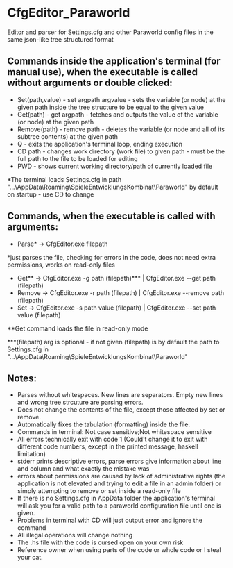 # CfgEditor_Paraworld
Editor and parser for Settings.cfg and other Paraworld config files in the same json-like tree structured format


## Commands inside the application's terminal (for manual use), when the executable is called without arguments or double clicked:
* Set(path,value) - set argpath argvalue - sets the variable (or node) at the given path inside the tree structure to be equal to the given value
* Get(path) - get argpath - fetches and outputs the value of the variable (or node) at the given path
* Remove(path) - remove path - deletes the variable (or node and all of its subtree contents) at the given path
* Q - exits the application's terminal loop, ending execution
* CD path - changes work directory (work file) to given path - must be the full path to the file to be loaded for editing
* PWD - shows current working directory/path of currently loaded file
  
*The terminal loads Settings.cfg in path "...\AppData\Roaming\SpieleEntwicklungsKombinat\Paraworld" by default on startup - use CD to change


## Commands, when the executable is called with arguments:
 * Parse* -> CfgEditor.exe filepath

 *just parses the file, checking for errors in the code, does not need extra permissions, works on read-only files

 * Get** -> CfgEditor.exe -g path (filepath)*** | CfgEditor.exe --get path (filepath)
 * Remove -> CfgEditor.exe -r path (filepath) | CfgEditor.exe --remove path (filepath)
 * Set -> CfgEditor.exe -s path value (filepath) | CfgEditor.exe --set path value (filepath)

 **Get command loads the file in read-only mode
 
 ***(filepath) arg is optional - if not given (filepath) is by default the path to Settings.cfg in "...\AppData\Roaming\SpieleEntwicklungsKombinat\Paraworld"

## Notes:
* Parses without whitespaces. New lines are separators. Empty new lines and wrong tree strcuture are parsing errors.
* Does not change the contents of the file, except those affected by set or remove.
* Automatically fixes the tabulation (formatting) inside the file.
* Commands in terminal: Not case sensitive;Not whitespace sensitive
* All errors technically exit with code 1 (Could't change it to exit with different code numbers, except in the printed message, haskell limitation)
* stderr prints descriptive errors, parse errors give information about line and column and what exactly the mistake was
* errors about permissions are caused by lack of administrative rights (the application is not elevated and trying to edit a file in an admin folder)
  or simply attempting to remove or set inside a read-only file
* If there is no Settings.cfg in AppData folder the application's terminal will ask you for a valid path to a paraworld configuration file
  until one is given.
* Problems in terminal with CD will just output error and ignore the command
* All illegal operations will change nothing
* The .hs file with the code is cursed open on your own risk
* Reference owner when using parts of the code or whole code or I steal your cat.
